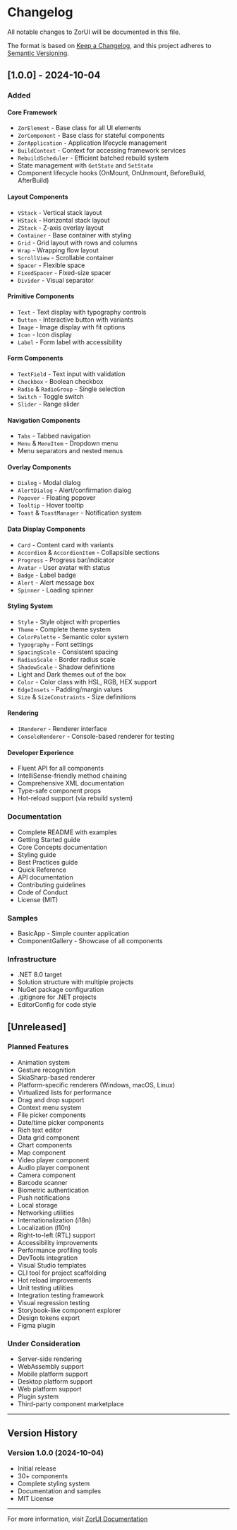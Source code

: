 # Changelog

All notable changes to ZorUI will be documented in this file.

The format is based on [Keep a Changelog](https://keepachangelog.com/en/1.0.0/),
and this project adheres to [Semantic Versioning](https://semver.org/spec/v2.0.0.html).

## [1.0.0] - 2024-10-04

### Added

#### Core Framework
- `ZorElement` - Base class for all UI elements
- `ZorComponent` - Base class for stateful components
- `ZorApplication` - Application lifecycle management
- `BuildContext` - Context for accessing framework services
- `RebuildScheduler` - Efficient batched rebuild system
- State management with `GetState` and `SetState`
- Component lifecycle hooks (OnMount, OnUnmount, BeforeBuild, AfterBuild)

#### Layout Components
- `VStack` - Vertical stack layout
- `HStack` - Horizontal stack layout
- `ZStack` - Z-axis overlay layout
- `Container` - Base container with styling
- `Grid` - Grid layout with rows and columns
- `Wrap` - Wrapping flow layout
- `ScrollView` - Scrollable container
- `Spacer` - Flexible space
- `FixedSpacer` - Fixed-size spacer
- `Divider` - Visual separator

#### Primitive Components
- `Text` - Text display with typography controls
- `Button` - Interactive button with variants
- `Image` - Image display with fit options
- `Icon` - Icon display
- `Label` - Form label with accessibility

#### Form Components
- `TextField` - Text input with validation
- `Checkbox` - Boolean checkbox
- `Radio` & `RadioGroup` - Single selection
- `Switch` - Toggle switch
- `Slider` - Range slider

#### Navigation Components
- `Tabs` - Tabbed navigation
- `Menu` & `MenuItem` - Dropdown menu
- Menu separators and nested menus

#### Overlay Components
- `Dialog` - Modal dialog
- `AlertDialog` - Alert/confirmation dialog
- `Popover` - Floating popover
- `Tooltip` - Hover tooltip
- `Toast` & `ToastManager` - Notification system

#### Data Display Components
- `Card` - Content card with variants
- `Accordion` & `AccordionItem` - Collapsible sections
- `Progress` - Progress bar/indicator
- `Avatar` - User avatar with status
- `Badge` - Label badge
- `Alert` - Alert message box
- `Spinner` - Loading spinner

#### Styling System
- `Style` - Style object with properties
- `Theme` - Complete theme system
- `ColorPalette` - Semantic color system
- `Typography` - Font settings
- `SpacingScale` - Consistent spacing
- `RadiusScale` - Border radius scale
- `ShadowScale` - Shadow definitions
- Light and Dark themes out of the box
- `Color` - Color class with HSL, RGB, HEX support
- `EdgeInsets` - Padding/margin values
- `Size` & `SizeConstraints` - Size definitions

#### Rendering
- `IRenderer` - Renderer interface
- `ConsoleRenderer` - Console-based renderer for testing

#### Developer Experience
- Fluent API for all components
- IntelliSense-friendly method chaining
- Comprehensive XML documentation
- Type-safe component props
- Hot-reload support (via rebuild system)

### Documentation
- Complete README with examples
- Getting Started guide
- Core Concepts documentation
- Styling guide
- Best Practices guide
- Quick Reference
- API documentation
- Contributing guidelines
- Code of Conduct
- License (MIT)

### Samples
- BasicApp - Simple counter application
- ComponentGallery - Showcase of all components

### Infrastructure
- .NET 8.0 target
- Solution structure with multiple projects
- NuGet package configuration
- .gitignore for .NET projects
- EditorConfig for code style

## [Unreleased]

### Planned Features
- Animation system
- Gesture recognition
- SkiaSharp-based renderer
- Platform-specific renderers (Windows, macOS, Linux)
- Virtualized lists for performance
- Drag and drop support
- Context menu system
- File picker components
- Date/time picker components
- Rich text editor
- Data grid component
- Chart components
- Map component
- Video player component
- Audio player component
- Camera component
- Barcode scanner
- Biometric authentication
- Push notifications
- Local storage
- Networking utilities
- Internationalization (i18n)
- Localization (l10n)
- Right-to-left (RTL) support
- Accessibility improvements
- Performance profiling tools
- DevTools integration
- Visual Studio templates
- CLI tool for project scaffolding
- Hot reload improvements
- Unit testing utilities
- Integration testing framework
- Visual regression testing
- Storybook-like component explorer
- Design tokens export
- Figma plugin

### Under Consideration
- Server-side rendering
- WebAssembly support
- Mobile platform support
- Desktop platform support
- Web platform support
- Plugin system
- Third-party component marketplace

---

## Version History

### Version 1.0.0 (2024-10-04)
- Initial release
- 30+ components
- Complete styling system
- Documentation and samples
- MIT License

---

For more information, visit [ZorUI Documentation](https://zorui.dev)
